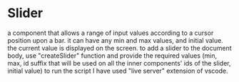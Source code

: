 # Slider

a component that allows a range of input values according to a cursor position upon a bar.
it can have any min and max values, and initial value. the current value is displayed on the screen.
to add a slider to the document body, use "createSlider" function and provide the required values (min, max, id suffix that will be used on all the inner components' ids of the slider, initial value)
to run the script I have used "live server" extension of vscode.